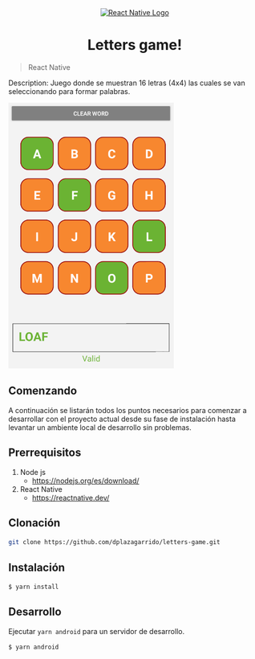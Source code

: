 <div align="center">
  <a href="https://reactnative.dev/" target="blank"><img src="https://reactnative.dev/img/header_logo.svg" height="200" alt="React Native Logo" /></a>
</div>
<div>

<h1 align="center"> Letters game!</h1>

> React Native

Description: Juego donde se muestran 16 letras (4x4) las cuales se van seleccionando para formar palabras. 

![Game Photo](./src/img/mobile_photo.png)

## Comenzando

A continuación se listarán todos los puntos necesarios para comenzar a desarrollar con el proyecto actual desde su fase de instalación hasta levantar un ambiente local de desarrollo sin problemas.

## Prerrequisitos

1. Node js
    * https://nodejs.org/es/download/
2. React Native
    * https://reactnative.dev/

## Clonación

```bash
git clone https://github.com/dplazagarrido/letters-game.git
```

## Instalación

```bash
$ yarn install
```

## Desarrollo

Ejecutar `yarn android` para un servidor de desarrollo.

```bash
$ yarn android
```